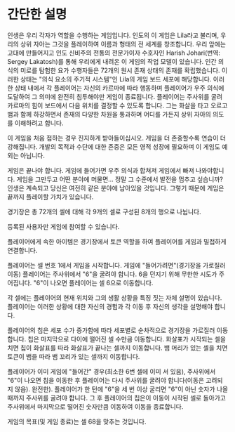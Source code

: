 # 간단한 설명

인생은 우리 각자가 역할을 수행하는 게임입니다. 인도의 이 게임은 Lila라고 불리며, 우리의 상위 자아는 그것을 플레이하여 이름과 형태의 전 세계를 창조합니다. 우리 앞에는 고대에 만들어지고 인도 신비주의 전통의 전문가이자 수호자인 Harish Johari(번역: Sergey Lakatosh)를 통해 우리에게 내려온 이 게임의 작업 모델이 있습니다. 인간 의식의 미로를 탐험한 요가 수행자들은 72개의 원시 존재 상태의 존재를 확립했습니다. 이러한 상태는 "의식 요소의 주기적 시스템"인 Lila의 게임 보드 세포에 해당합니다. 이러한 상태 내에서 각 플레이어는 자신의 카르마에 따라 행동하며 플레이어가 우주 의식에 도달하여 그 의미에 완전히 침투해야만 게임이 종료됩니다. 플레이어는 주사위를 굴려 카르마의 힘이 보드에서 다음 위치를 결정할 수 있도록 합니다. 그는 화살을 타고 오르고 뱀과 함께 하강하면서 존재의 다양한 차원을 통과하며 어디를 가든지 상위 자아의 의도를 이해하려고 합니다.

이 게임을 처음 접하는 경우 진지하게 받아들이십시오. 게임을 더 존중할수록 연습이 더 강해집니다. 개발의 목적과 수단에 대한 존중은 모든 영적 성장에 필요하며 이 게임도 예외는 아닙니다.

게임은 끝나야 합니다. 게임에 들어가면 우주 의식과 합쳐져 게임에서 빠져 나와야합니다. 게임을 그만두고 어떤 분야에 머물면… 정말 그 수준에서 발전을 멈추고 싶습니까? 인생은 계속되고 당신은 여전히 같은 분야에 남아있을 것입니다. 그렇기 때문에 게임은 끝까지 플레이할 가치가 있습니다.

경기장은 총 72개의 셀에 대해 각 9개의 셀로 구성된 8개의 행으로 나뉩니다.

등록된 사용자만 게임에 참여할 수 있습니다.

플레이어에게 속한 아이템은 경기장에서 토큰 역할을 하여 플레이어를 게임과 밀접하게 연결합니다.

플레이어는 셀 번호 1에서 게임을 시작합니다. 게임에 "들어가려면"(경기장을 가로질러 이동) 플레이어는 주사위에서 "6"을 굴려야 합니다. 6을 던지기 위해 무한한 시도가 주어집니다. "6"이 나오면 플레이어는 셀 6으로 이동합니다.

각 셀에는 플레이어의 현재 위치와 그의 생활 상황을 특징 짓는 자체 설명이 있습니다. 플레이어는 이러한 상황에 대한 자신의 경험과 각 이동 후 자신의 생각을 설명해야 합니다.

플레이어의 칩은 세포 수가 증가함에 따라 세포별로 순차적으로 경기장을 가로질러 이동합니다. 칩은 마지막으로 다이에 떨어진 셀 수만큼 이동합니다. 화살표가 시작되는 셀을 치면 칩이 화살표를 따라 화살표가 끝나는 셀까지 이동합니다. 뱀 머리가 있는 셀을 치면 토큰이 뱀을 따라 뱀 꼬리가 있는 셀까지 이동합니다.

플레이어가 이미 게임에 "들어간" 경우(최소한 6번 셀에 이미 서 있음), 주사위에서 "6"이 나오면 칩을 이동한 후 플레이어는 다시 주사위를 굴려야 합니다(이동은 고려되지 않음). 완전한). 플레이어가 한 턴에 "6"을 세 번 이상 굴리면 "6"이 아닌 숫자가 나올 때까지 주사위를 굴려야 합니다. 그 후 플레이어의 칩은이 이동이 시작된 셀로 돌아가고 주사위에서 마지막으로 떨어진 숫자만큼 이동하여 이동을 종료합니다.

게임의 목표(및 게임 종료)는 셀 68을 맞추는 것입니다.
